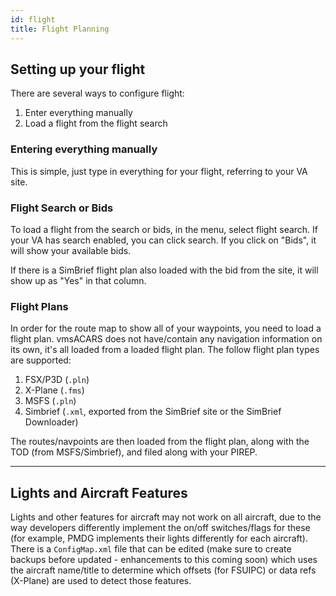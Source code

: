 ```yaml
---
id: flight
title: Flight Planning
---
```


## Setting up your flight

There are several ways to configure flight:

1. Enter everything manually
2. Load a flight from the flight search


### Entering everything manually

This is simple, just type in everything for your flight, referring to your VA site.

### Flight Search or Bids

To load a flight from the search or bids, in the menu, select flight search. If your VA has search enabled, you can click search. If you click on "Bids", it will show your available bids.

If there is a SimBrief flight plan also loaded with the bid from the site, it will show up as "Yes" in that column.

### Flight Plans

In order for the route map to show all of your waypoints, you need to load a flight plan. vmsACARS does not have/contain any navigation information on its own, it's all loaded from a loaded flight plan. The follow flight plan types are supported:

1. FSX/P3D (`.pln`)
1. X-Plane (`.fms`) 
1. MSFS (`.pln`) 
1. Simbrief (`.xml`, exported from the SimBrief site or the SimBrief Downloader)

The routes/navpoints are then loaded from the flight plan, along with the TOD (from MSFS/Simbrief), and filed along with your PIREP.

---

## Lights and Aircraft Features

Lights and other features for aircraft may not work on all aircraft, due to the way developers differently implement the on/off switches/flags for these (for example, PMDG implements their lights differently for each aircraft). There is a `ConfigMap.xml` file that can be edited (make sure to create backups before updated - enhancements to this coming soon) which uses the aircraft name/title to determine which offsets (for FSUIPC) or data refs (X-Plane) are used to detect those features.
